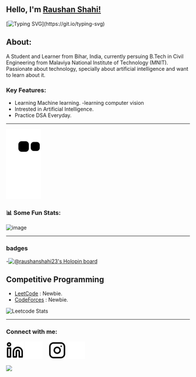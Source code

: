 ## Hello, I'm [Raushan Shahi!](https://www.linkedin.com/in/Raushan-Shahi) 
<!-- <Image src="https://raw.githubusercontent.com/MartinHeinz/MartinHeinz/master/wave.gif" width="30px">  -->
[![Typing SVG](https://readme-typing-svg.herokuapp.com?size=25&color=1A9AF7&lines=Machine+learning+,+computer+vision;Competitive+Coder.)](https://git.io/typing-svg)
    

## About:

A Student and Learner from Bihar, India, currently persuing B.Tech in Civil Engineering from Malaviya National Institute of Technology (MNIT).   
Passionate about technology, specially about artificial intelligence and want to learn about it. 


### Key Features:

- Learning Machine learning.
-learning computer vision
- Intrested in Artificial Intelligence.
- Practice DSA Everyday.


---

![snake svg](https://github.com/Raushan-Shahi/Raushan-Shahi/blob/output/github-contribution-grid-snake.svg)
<!-- [![Raushan-Shahi github activity graph](https://activity-graph.herokuapp.com/graph?username=Raushan-Shahi&theme=react-dark)](https://github.com/Raushan-Shahi) -->


### 📊 Some Fun Stats:
![image](https://github-readme-stats.vercel.app/api?username=Raushan-Shahi&&show_icons=true&title_color=ffff88ff&icon_color=bb2acf&text_color=daf7dc&bg_color=151515)  
<!-- ![My Stats](https://github-readme-stats.vercel.app/api/top-langs/?username=Raushan-Shahi&theme=midnight-purple)  -->


<!-- ### 🍁 My Skill stack :

|               |           |
|       ---     |    ---    |
| `Web-Dev`     | ![HTML5](https://Image.shields.io/badge/-HTML5-CC2400?style=for-the-badge&logo=html5&logoColor=white) ![CSS3](https://Image.shields.io/badge/-CSS3-E24800?style=for-the-badge&logo=css3) ![JavaScript](https://Image.shields.io/badge/-JavaScript-FE7601?style=for-the-badge&logo=javascript) ![Bootstrap](https://Image.shields.io/badge/bootstrap-FE9A00?style=for-the-badge&logo=bootstrap&logoColor=white)|
| `Languages`   | ![C++](https://Image.shields.io/badge/-C++-034D9A?style=for-the-badge&logo=c%2B%2B) ![C](https://Image.shields.io/badge/-C-034D9A?style=for-the-badge&logo=c%2B%2B) ![Python](https://Image.shields.io/badge/-Python-1F65AC?style=for-the-badge&logo=Python&logoColor=white) ![MySQL](https://Image.shields.io/badge/-MySQL-307BBD?style=for-the-badge&logo=mysql&logoColor=white)|
| `Tools`       | ![VS Code](https://Image.shields.io/badge/Visual_Studio_Code-5D1A60?style=for-the-badge&logo=visual%20studio%20code&logoColor=white) ![Git](https://Image.shields.io/badge/Git-682181?style=for-the-badge&logo=git&logoColor=white) ![Figma](https://Image.shields.io/badge/figma-%23F24E1E.svg?style=for-the-badge&logo=figma&logoColor=white) ![devops](https://Image.shields.io/badge/-devops-034D9A?style=for-the-badge&logo=devops%2B%2B)| -->


___  
### badges
-[![@raushanshahi23's Holopin board](https://holopin.me/raushanshahi23)](https://holopin.io/@raushanshahi23)

## Competitive Programming 
- [LeetCode](https://leetcode.com/raushanshahi/) : Newbie.
- [CodeForces](https://www.codechef.com/users/raushan_shahi) : Newbie.


![Leetcode Stats](https://leetcode.card.workers.dev/?username=raushanshahi)
                  

___  

### Connect with me:

[![ln](./Images/linkedin-light.svg)](https://linkedin.com/in/raushan-shahi-363895219)
[![ln](./Images/linkedin-dark.svg)](https://www.linkedin.com/in/Raushan-Shahi)
&nbsp;&nbsp;
[![Ig](./Images/instagram-light.svg)](https://www.instagram.com/raushan._.shahi/)
[![Ig](./Images/instagram-dark.svg)](https://www.instagram.com/raushan._.shahi/)
&nbsp;&nbsp;
<!-- [![website](./Images/mail-light.svg)](mailto:raushanshahi2001@gmail.com)  -->

<!-- <h2> Github Profile Trophy</h2>
<a href="https://github.com/ryo-ma/github-profile-trophy">
  <Image height="180" src="https://github-profile-trophy.vercel.app/?username=Raushan-Shahi&column=8&theme=algolia&no-frame=true"/>
</a> -->

![](https://raw.githubusercontent.com/halfrost/halfrost/master/icons/header_.png)





